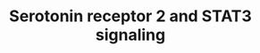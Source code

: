 ---
annotations:
- id: CL:0000540
  parent: animal cell
  type: Cell Type Ontology
  value: neuron
- id: PW:0000854
  parent: signaling pathway
  type: Pathway Ontology
  value: serotonin signaling pathway
authors:
- Aruke
- Khanspers
- MaintBot
- AlexanderPico
- Thomas
- Egonw
- IreneHemel
- Eweitz
citedin:
- link: PMC7329820
description: 'Source: Ariadne Genomics Pathway Studio.  Proteins on this pathway have
  targeted assays available via the [https://assays.cancer.gov/available_assays?wp_id=WP733
  CPTAC Assay Portal]'
last-edited: 2021-12-17
organisms:
- Homo sapiens
redirect_from:
- /index.php/Pathway:WP733
- /instance/WP733
- /instance/WP733_rr120590
revision: r120590
schema-jsonld:
- '@context': https://schema.org/
  '@id': https://wikipathways.github.io/pathways/WP733.html
  '@type': Dataset
  creator:
    '@type': Organization
    name: WikiPathways
  description: 'Source: Ariadne Genomics Pathway Studio.  Proteins on this pathway
    have targeted assays available via the [https://assays.cancer.gov/available_assays?wp_id=WP733
    CPTAC Assay Portal]'
  keywords:
  - GNAQ
  - HTR2A
  - JAK2
  - STAT3
  - Serotonin
  license: CC0
  name: Serotonin receptor 2 and STAT3 signaling
seo: CreativeWork
title: Serotonin receptor 2 and STAT3 signaling
wpid: WP733
---
